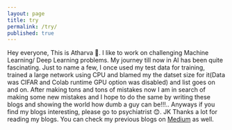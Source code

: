 ```yaml
---
layout: page
title: try
permalink: /try/
published: true
---
```


Hey everyone, This is Atharva 👋. I like to work on challenging Machine Learning/ Deep Learning problems. My journey till now in AI has been quite fascinating. Just to name a few, I once used my test data for training, trained a large network using CPU and blamed my the datset size for it(Data was CIFAR and Colab runtime GPU option was disabled) and list goes on and on. After making tons and tons of mistakes now I am in search of making some new mistakes and I hope to do the same by writing these blogs and showing the world how dumb a guy can be!!!.. Anyways if you find my blogs interesting, please go to psychiatrist 😊. JK Thanks a lot for reading my blogs. You can check my previous blogs on [Medium](https://atharvamusale.medium.com/) as well.

